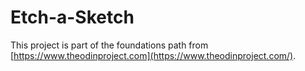 # Etch-a-Sketch
This project is part of the foundations path from [https://www.theodinproject.com](https://www.theodinproject.com/).
